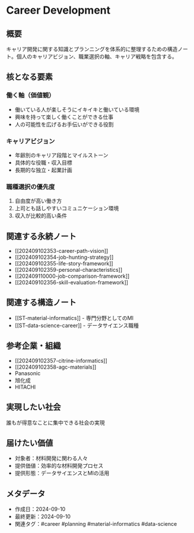 # Career Development

## 概要
キャリア開発に関する知識とプランニングを体系的に整理するための構造ノート。個人のキャリアビジョン、職業選択の軸、キャリア戦略を包含する。

## 核となる要素

### 働く軸（価値観）
- 働いている人が楽しそうにイキイキと働いている環境
- 興味を持って楽しく働くことができる仕事
- 人の可能性を広げるお手伝いができる役割

### キャリアビジョン
- 年齢別のキャリア段階とマイルストーン
- 具体的な役職・収入目標
- 長期的な独立・起業計画

### 職種選択の優先度
1. 自由度が高い働き方
2. 上司とも話しやすいコミュニケーション環境
3. 収入が比較的高い条件

## 関連する永続ノート
- [[202409102353-career-path-vision]]
- [[202409102354-job-hunting-strategy]]
- [[202409102355-life-story-framework]]
- [[202409102359-personal-characteristics]]
- [[202409110000-job-comparison-framework]]
- [[202409102356-skill-evaluation-framework]]

## 関連する構造ノート
- [[ST-material-informatics]] - 専門分野としてのMI
- [[ST-data-science-career]] - データサイエンス職種

## 参考企業・組織
- [[202409102357-citrine-informatics]]
- [[202409102358-agc-materials]]
- Panasonic
- 旭化成
- HITACHI

## 実現したい社会
誰もが得意なことに集中できる社会の実現

## 届けたい価値
- 対象者：材料開発に関わる人々
- 提供価値：効率的な材料開発プロセス
- 提供形態：データサイエンスとMIの活用

## メタデータ
- 作成日：2024-09-10
- 最終更新：2024-09-10
- 関連タグ：#career #planning #material-informatics #data-science